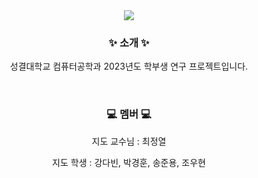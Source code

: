 <div align=center>
	<img src="https://capsule-render.vercel.app/api?type=waving&color=0:ADD8E6,100:3CB371&height=300&section=header&text=Study%20With%20JY&fontColor=FFFFFF&fontSize=90&animation=fadeIn&fontAlignY=38&desc=2023%20학부생%20연구%20프로젝트&descAlignY=51&descAlign=62" />	
</div>
<div align="center">
<h3>✨ 소개 ✨</h3>
<p> 성결대학교 컴퓨터공학과
2023년도 학부생 연구 프로젝트입니다. </p>
</div>
<br/>
<div align="center">
<h3>💻 멤버 💻</h3>
<p> 지도 교수님 : 최정열 </p>
<p> 지도 학생 : 강다빈, 박경훈, 송준용, 조우현 </p>
</div>
